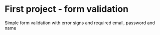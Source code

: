 # First project - form validation

Simple form validation with error signs and required email, password and name
